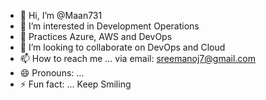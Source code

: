 - 👋 Hi, I’m @Maan731
- 👀 I’m interested in Development Operations
- 🌱 Practices Azure, AWS and DevOps
- 💞️ I’m looking to collaborate on DevOps and Cloud
- 📫 How to reach me ... via email: sreemanoj7@gmail.com
- 😄 Pronouns: ... 
- ⚡ Fun fact: ... Keep Smiling

<!---
Maan731/Maan731 is a ✨ special ✨ repository because its `README.md` (this file) appears on your GitHub profile.
You can click the Preview link to take a look at your changes.
--->
